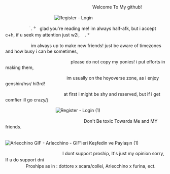 ㅤㅤㅤㅤㅤㅤㅤㅤㅤㅤㅤㅤㅤㅤㅤㅤㅤㅤㅤ ㅤㅤWelcome To My github!

ㅤㅤㅤㅤㅤㅤㅤㅤㅤㅤㅤㅤ![Register - Login](https://github.com/user-attachments/assets/03dfd615-0f1a-47b8-926f-8ca037389991)



ㅤㅤㅤㅤㅤㅤׁ . °ㅤglad you're reading me! im always half-afk, but i accept c+h, if u seek my attention just w2i,ㅤ . °

ㅤㅤㅤㅤㅤㅤ im always up to make new friends! just be aware of timezones and how busy i can be sometimes,

ㅤㅤㅤㅤㅤㅤㅤㅤㅤㅤㅤㅤㅤㅤㅤㅤplease do not copy my ponies! i put efforts in making them,

ㅤㅤㅤㅤㅤㅤㅤㅤㅤㅤㅤㅤㅤㅤㅤim usually on the hoyoverse zone, as i enjoy genshin/hsr/ hi3rd!

ㅤㅤㅤㅤㅤㅤㅤㅤㅤㅤㅤㅤㅤㅤ  at first i might be shy and reserved, but if i get comfier ill go crazy/j

ㅤㅤㅤㅤㅤㅤㅤㅤㅤㅤㅤㅤ ![Register - Login (1)](https://github.com/user-attachments/assets/11eb4fce-cb11-419b-9bd7-5b5b8c4a6f23)


ㅤㅤㅤㅤㅤㅤㅤㅤㅤㅤㅤㅤ ㅤㅤㅤㅤ ㅤ ㅤ Don't Be toxic Towards Me and MY friends.

ㅤㅤㅤㅤㅤㅤㅤㅤㅤㅤㅤㅤ ㅤ ![Arlecchino GIF - Arlecchino - GIF'leri Keşfedin ve Paylaşın (1)](https://github.com/user-attachments/assets/ddab8169-e6d9-490d-a5f6-64a9776a88be)


ㅤㅤㅤㅤㅤㅤㅤㅤㅤㅤㅤㅤㅤㅤI dont support proship, It's just my opinion sorry, If u do support dni
ㅤㅤㅤㅤㅤㅤㅤㅤㅤㅤㅤㅤㅤㅤㅤㅤㅤㅤㅤㅤㅤㅤㅤㅤㅤㅤㅤㅤㅤㅤㅤㅤㅤㅤProships as in : dottore x scara/collei, Arlecchino x furina, ect.
